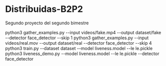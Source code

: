 # Distribuidas-B2P2
Segundo proyecto del segundo bimestre


python3 gather_examples.py --input videos/fake.mp4 --output dataset/fake --detector face_detector --skip 1
python3 gather_examples.py --input videos/real.mov --output dataset/real --detector face_detector --skip 4
python3 train.py --dataset dataset --model liveness.model --le le.pickle
python3 liveness_demo.py --model liveness.model --le le.pickle --detector face_detector